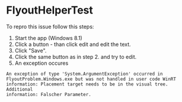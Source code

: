# FlyoutHelperTest
To repro this issue follow this steps:

1. Start the app (Windows 8.1)
2. Click a button - than click edit and edit the text.
3. Click "Save".
4. Click the same button as in step 2. and try to edit.
5. An exception occures

<code>An exception of type 'System.ArgumentException' occurred in FlyoutProblem.Windows.exe but was not handled in user code WinRT information: Placement target needs to be in the visual tree.
Additional information: Falscher Parameter.</code>
